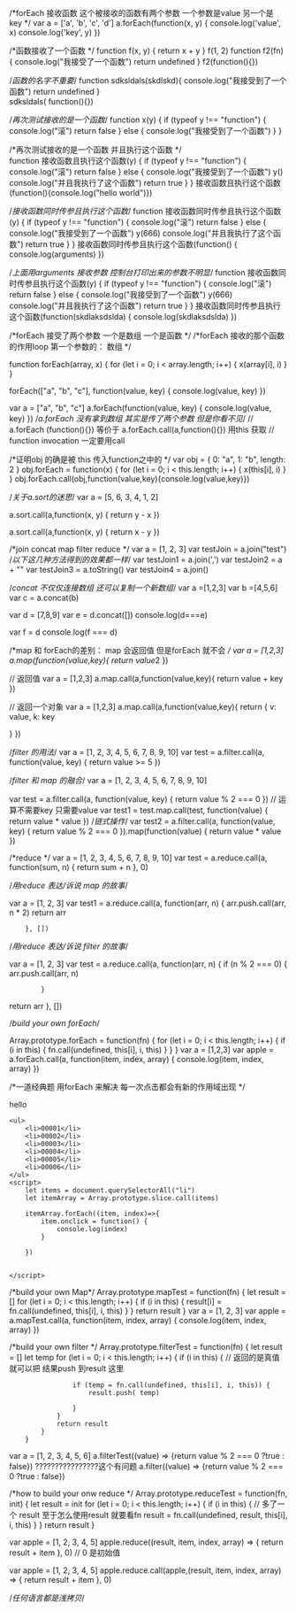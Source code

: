 /*forEach 接收函数 这个被接收的函数有两个参数 一个参数是value 另一个是 key */
var a = ['a', 'b', 'c', 'd']
        a.forEach(function(x, y) {
            console.log('value', x)
            console.log('key', y)
        })

/*函数接收了一个函数 */
function f(x, y) {
            return x + y
        }
f(1, 2)
function f2(fn) {
            console.log("我接受了一个函数")
            return undefined
        }
f2(function(){})


/*函数的名字不重要*/
function sdksldals(skdlskd){
           console.log("我接受到了一个函数")
           return undefined 
}    
sdksldals( function(){})
        
/*再次测试接收的是一个函数*/
  function x(y) {
            if (typeof y !== "function") {
                console.log("滚")
                return false
            } else {
                console.log("我接受到了一个函数")
            }
        }

/*再次测试接收的是一个函数 并且执行这个函数 */  
function 接收函数且执行这个函数(y) {
            if (typeof y !== "function") {
                console.log("滚")
                return false
            } else {
                console.log("我接受到了一个函数")
                y()
                console.log("并且我执行了这个函数")
                return true
            }
        }
接收函数且执行这个函数(function(){console.log("hello world")})

/*接收函数同时传参且执行这个函数*/
function 接收函数同时传参且执行这个函数(y) {
            if (typeof y !== "function") {
                console.log("滚")
                return false
            } else {
                console.log("我接受到了一个函数")
                y(666)
                console.log("并且我执行了这个函数")
                return true
            }
        }
接收函数同时传参且执行这个函数(function() {
            console.log(arguments)
        })


/*上面用arguments 接收参数 控制台打印出来的参数不明显*/
function 接收函数同时传参且执行这个函数(y) {
            if (typeof y !== "function") {
                console.log("滚")
                return false
            } else {
                console.log("我接受到了一个函数")
                y(666)
                console.log("并且我执行了这个函数")
                return true
            }
        }
接收函数同时传参且执行这个函数(function(skdlaksdslda) {
            console.log(skdlaksdslda)
        })


/*forEach 接受了两个参数 一个是数组 一个是函数 */
/*forEach 接收的那个函数  的作用loop 第一个参数的： 数组  */

function forEach(array, x) {
         for (let i = 0; i < array.length; i++) {
                x(array[i], i)
            }
        }

forEach(["a", "b", "c"], function(value, key) {
          console.log(value, key)
        })

var a = ["a", "b", "c"]
        a.forEach(function(value, key) {
            console.log(value, key)
        })
/*a.forEach 没有拿到数组  其实是传了两个参数 但是你看不见*/
//  a.forEach (function(){}) 等价于 a.forEach.call(a,function(){}) 用this 获取
// function invocation 一定要用call  

/*证明obj 的确是被 this 传入function之中的 */
var obj = {
            0: "a",
            1: "b",
            length: 2
        }
obj.forEach = function(x) {
            for (let i = 0; i < this.length; i++) {
                x(this[i], i)
            }
}
obj.forEach.call(obj,function(value,key){console.log(value,key)})

/*关于a.sort的迷思*/
var a = [5, 6, 3, 4, 1, 2]

a.sort.call(a,function(x, y) {
            return y - x
        })

a.sort.call(a,function(x, y) {
            return x - y
        })


/*join concat map filter reduce */
 var a = [1, 2, 3]
 var testJoin = a.join("test")
/*以下这几种方法得到的效果都一样*/
var testJoin1 = a.join(',')
var testJoin2 = a + ""
var testJoin3 = a.toString()
var testJoin4 = a.join()
 

/*concat 不仅仅连接数组 还可以复制一个新数组*/
var a =[1,2,3]
var b =[4,5,6]
var c = a.concat(b)
     
var d = [7,8,9]
var e = d.concat([])
console.log(d===e)
    
var f = d
console.log(f === d) 


/*map 和 forEach的差别： map 会返回值 但是forEach 就不会 */
 var a = [1,2,3]
    a.map(function(value,key){
    return value*2
})

// 返回值 
 var a = [1,2,3]
   a.map.call(a,function(value,key){
   return value + key 
})

// 返回一个对象 
 var a = [1,2,3]
   a.map.call(a,function(value,key){
   return {
        v: value,
        k: key
       
   }
})

/*filter 的用法*/
var a = [1, 2, 3, 4, 5, 6, 7, 8, 9, 10]
var test = a.filter.call(a, function(value, key) {
            return value >= 5
        })



/*filter 和 map 的融合*/
var a = [1, 2, 3, 4, 5, 6, 7, 8, 9, 10]

var test = a.filter.call(a, function(value, key) {
            return value % 2 === 0
        })
// 运算不需要key 只需要value 
var test1 = test.map.call(test, function(value) {
            return value * value
        })
/*链式操作*/
var test2 = a.filter.call(a, function(value, key) {
            return value % 2 === 0
        }).map(function(value) {
            return value * value
        })



/*reduce */
var a = [1, 2, 3, 4, 5, 6, 7, 8, 9, 10]
var test = a.reduce.call(a, function(sum, n) {
            return sum + n
        }, 0)


/*用reduce 表达/诉说 map 的故事*/

 var a = [1, 2, 3]
 var test1 = a.reduce.call(a, function(arr, n) {
            arr.push.call(arr, n * 2)
            return arr

        }, [])
 
 
 
 
 /*用reduce 表达/诉说  filter 的故事*/
 
 var a = [1, 2, 3]
 var test = a.reduce.call(a, function(arr, n) {
 if (n % 2 === 0) {
                arr.push.call(arr, n)

            }
 return arr
 }, [])


 
 /*build your own forEach*/
 
Array.prototype.forEach = function(fn) {
            for (let i = 0; i < this.length; i++) {
                if (i in this) {
                    fn.call(undefined, this[i], i, this)
                }
            }
        }
var a = [1,2,3]
var apple = a.forEach.call(a, function(item, index, array) {
            console.log(item, index, array)
        })


/*一道经典题 用forEach 来解决
每一次点击都会有新的作用域出现
*/
<html>

<head>
    hello
</head>

<body>

    <ul>
        <li>00001</li>
        <li>00002</li>
        <li>00003</li>
        <li>00004</li>
        <li>00005</li>
        <li>00006</li>
    </ul>
    <script>
        let items = document.querySelectorAll("li")
        let itemArray = Array.prototype.slice.call(items)

        itemArray.forEach((item, index)=>{
            item.onclick = function() {
                console.log(index)
            }

        })
                          

    </script>
</body>

</html>
/*build your own Map*/
Array.prototype.mapTest = function(fn) {
            let result = []
            for (let i = 0; i < this.length; i++) {
                if (i in this) {
                    result[i] = fn.call(undefined, this[i], i, this)
                }
            }
            return result
 }
var a = [1, 2, 3]
var apple = a.mapTest.call(a, function(item, index, array) {
          console.log(item, index, array)
})




/*build your own filter */
Array.prototype.filterTest = function(fn) {
            let result = []
            let temp
            for (let i = 0; i < this.length; i++) {
                if (i in this) {
                     // 返回的是真值  就可以把 结果push 到result 这里

                    if (temp = fn.call(undefined, this[i], i, this)) {
                        result.push( temp)

                    }
                }
                return result
            }
        }

var a = [1, 2, 3, 4, 5, 6]
a.filterTest((value) => {return value % 2 === 0 ?true : false}) ????????????????这个有问题 
a.filter((value) => {return value % 2 === 0 ?true : false})



/*how to build your onw reduce */
 Array.prototype.reduceTest = function(fn, init) {
            let result = init
            for (let i = 0; i < this.length; i++) {
                if (i in this) {
                    // 多了一个 result  至于怎么使用result 就要看fn 
                    result = fn.call(undefined, result, this[i], i, this)
                }
            }
            return result
        }


var apple = [1, 2, 3, 4, 5]
apple.reduce((result, item, index, array) => {
            return result + item
        }, 0)
// 0 是初始值 

var apple = [1, 2, 3, 4, 5]
apple.reduce.call(apple,(result, item, index, array) => {
            return result + item
        }, 0)

/*任何语言都是浅拷贝*/

